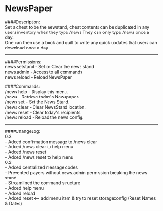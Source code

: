NewsPaper
=========  

####Description:  
Set a chest to be the newstand, chest contents can be duplicated in any users inventory when they type /news
They can only type /news once a day.  
One can then use a book and quill to write any quick updates that users can download once a day.

 
-------------------------------------   

####Permissions:  
	news.setstand 	- Set or Clear the news stand  
	news.admin 	- Access to all commands  
 	news.reload 	- Reload NewsPaper  
 
####Commands:  
  	/news help		- Display this menu.  
	/news 			- Retrieve today's Newspaper.	  
	/news set 		- Set the News Stand.  
	/news clear		- Clear NewsStand location.  
	/news reset		- Clear today's recipients.	  
	/news reload		- Reload the news config.  

------------------------------------- 

####ChangeLog:  
	0.3  
    		- Added confirmation message to /news clear  
    		- Added /news clear to help menu  
    		- Added /news reset  
    		- Added /news reset to help menu  
	0.2  
    		- Added centralized message codes  
    		- Prevented players without news.admin permission breaking the news stand  
    		- Streamlined the command structure  
    		- Added help menu  
    		- Added reload  
    		- Added reset <-- add menu item & try to reset storageconfig (Reset Names & Dates)  



